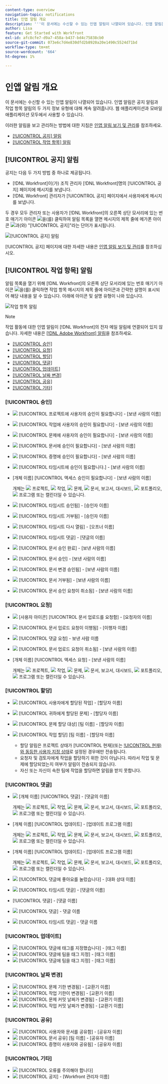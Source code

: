 ```yaml
---
content-type: overview
navigation-topic: notifications
title: 인앱 알림 개요
description: '''이 문서에는 수신할 수 있는 인앱 알림이 나열되어 있습니다. 인앱 알림은 공지 알림과 작업 항목 알림의 두 가지 정보 유형에 대해 계속 알려줍니다. 웹 애플리케이션과 모바일 애플리케이션 모두에서 사용할 수 있습니다."'
author: Lisa
feature: Get Started with Workfront
exl-id: afc8cfe7-d9a7-458a-b437-bd4c75838cb0
source-git-commit: 073e6c7d4e830dfd2b8920a20e1490c5524d71bd
workflow-type: tm+mt
source-wordcount: '664'
ht-degree: 1%

---
```


# 인앱 알림 개요

이 문서에는 수신할 수 있는 인앱 알림이 나열되어 있습니다. 인앱 알림은 공지 알림과 작업 항목 알림의 두 가지 정보 유형에 대해 계속 알려줍니다. 웹 애플리케이션과 모바일 애플리케이션 모두에서 사용할 수 있습니다.

이러한 알림을 보고 관리하는 방법에 대한 지침은 [인앱 알림 보기 및 관리](../../workfront-basics/using-notifications/view-and-manage-in-app-notifications.md)를 참조하세요.

* [[!UICONTROL 공지] 알림](#announcement-notifications)
* [[!UICONTROL 작업 항목] 알림](#work-item-notifications)

## [!UICONTROL 공지] 알림

공지는 다음 두 가지 방법 중 하나로 제공됩니다.

* [!DNL Workfront]이(가) 조직 관리자 [!DNL Workfront]명의 [!UICONTROL 공지] 페이지에 메시지를 보냅니다.
* [!DNL Workfront] 관리자가 [!UICONTROL 공지] 페이지에서 사용자에게 메시지를 보냅니다.

두 경우 모두 관리자 또는 사용자가 [!DNL Workfront]의 오른쪽 상단 모서리에 있는 번호 매기기 아이콘 ![](assets/notifications-icon-jewel.jpg)을(를) 클릭하여 알림 목록을 열면 메시지의 제목 줄에 메가폰 아이콘 ![](assets/announcement.png)과(와) &quot;[!UICONTROL 공지]&quot;라는 단어가 표시됩니다.

![[!UICONTROL 공지] 알림](assets/notification-list-announcement-350x271.png)

[!UICONTROL 공지] 페이지에 대한 자세한 내용은 [인앱 알림 보기 및 관리](../../workfront-basics/using-notifications/view-and-manage-in-app-notifications.md)를 참조하십시오.

## [!UICONTROL 작업 항목] 알림

알림 목록을 열기 위해 [!DNL Workfront]의 오른쪽 상단 모서리에 있는 번호 매기기 아이콘 ![](assets/notifications-icon-jewel.jpg)을(를) 클릭하면 작업 항목 메시지의 제목 줄에 아이콘과 간략한 설명이 표시되어 해당 내용을 알 수 있습니다. 아래에 아이콘 및 설명 유형이 나와 있습니다.

![작업 항목 알림](assets/notification-list-work-items-350x247.png)

>[!NOTE]
>
>작업 활동에 대한 인앱 알림이 [!DNL Workfront]의 전자 메일 알림에 연결되어 있지 않습니다. 자세한 내용은 [[!DNL Adobe Workfront] 알림](../../workfront-basics/using-notifications/wf-notifications.md)을 참조하세요.

* [[!UICONTROL 승인]](#approvals)
* [[!UICONTROL 요청]](#requests)
* [[!UICONTROL 할당]](#assignments)
* [[!UICONTROL 댓글]](#comments)
* [[!UICONTROL 업데이트]](#updates)
* [[!UICONTROL 날짜 변경]](#date-changes)
* [[!UICONTROL 공유]](#share)
* [[!UICONTROL 기타]](#other)

### [!UICONTROL 승인]

* ![](assets/prjneedsapprvl.png) [!UICONTROL 프로젝트에 사용자의 승인이 필요합니다] - [보낸 사람의 이름]
* ![](assets/icon-taskassngdtoyou.png) [!UICONTROL 작업에 사용자의 승인이 필요합니다] - [보낸 사람의 이름]
* ![](assets/issue.png) [!UICONTROL 문제에 사용자의 승인이 필요합니다] - [보낸 사람의 이름]
* ![](assets/document.png) [!UICONTROL 문서에 승인이 필요합니다] - [보낸 사람의 이름]
* ![](assets/proof.png) [!UICONTROL 증명에 승인이 필요합니다] - [보낸 사람의 이름]
* ![](assets/timesheet.png) [!UICONTROL 타임시트에 승인이 필요합니다.] - [보낸 사람의 이름]

  <!--
  <li data-mc-conditions="QuicksilverOrClassic.Draft mode,QuicksilverOrClassic.Quicksilver"> <img src="assets/portfolio.png"> You need to approve a portfolio</li>
  -->

* [개체 이름] [!UICONTROL 액세스 승인이 필요합니다] - [보낸 사람의 이름]

  개체는 ![](assets/prjneedsapprvl.png) 프로젝트, ![](assets/icon-taskassngdtoyou.png) 작업, ![](assets/issue.png) 문제, ![](assets/document.png) 문서, 보고서, 대시보드, ![](assets/portfolio.png) 포트폴리오, ![](assets/program.png) 프로그램 또는 캘린더일 수 있습니다.

* ![](assets/timesheet.png) [!UICONTROL 타임시트 승인됨] - [승인자 이름]
* ![](assets/timesheet.png) [!UICONTROL 타임시트 거부됨] - [승인자 이름]
* ![](assets/timesheet.png) [!UICONTROL 타임시트 다시 열림] - [오프너 이름]
* ![](assets/timesheet.png) [!UICONTROL 타임시트 댓글] - [댓글의 이름]
* ![](assets/document.png) [!UICONTROL 문서 승인 완료] - [보낸 사람의 이름]
* ![](assets/document.png) [!UICONTROL 문서 승인] - [보낸 사람의 이름]
* ![](assets/document.png) [!UICONTROL 문서 변경 승인됨] - [보낸 사람의 이름]
* ![](assets/document.png) [!UICONTROL 문서 거부됨] - [보낸 사람의 이름]
* ![](assets/document.png) [!UICONTROL 문서 승인 요청이 취소됨] - [보낸 사람의 이름]

### [!UICONTROL 요청]

* ![](assets/document.png) [사용자 아이콘] [!UICONTROL 문서 업로드를 요청함] - [요청자의 이름]
* ![](assets/document.png) [!UICONTROL 문서 업로드 요청이 이행됨] - [이행자 이름]
* ![](assets/user.png) [!UICONTROL 댓글 요청] - 보낸 사람 이름
* ![](assets/document.png) [!UICONTROL 문서 업로드 요청이 취소됨] - [보낸 사람의 이름]
* [개체 이름] [!UICONTROL 액세스 요청] - [보낸 사람의 이름]

  개체는 ![](assets/prjneedsapprvl.png) 프로젝트, ![](assets/icon-taskassngdtoyou.png) 작업, ![](assets/issue.png) 문제, ![](assets/document.png) 문서, 보고서, 대시보드, ![](assets/portfolio.png) 포트폴리오, ![](assets/program.png) 프로그램 또는 캘린더일 수 있습니다.

### [!UICONTROL 할당]

* ![](assets/icon-taskassngdtoyou.png) [!UICONTROL 사용자에게 할당된 작업] - [할당자 이름]
* ![](assets/issue.png) [!UICONTROL 귀하에게 할당된 문제] - [할당자 이름]
* ![](assets/issue.png) [!UICONTROL 문제 할당 대상] [팀 이름] - [할당자 이름]
* ![](assets/icon-taskassngdtoyou.png) [!UICONTROL 작업 할당] [팀 이름] - [할당자 이름]

   * 할당 알림은 프로젝트 상태가 [!UICONTROL 현재](또는 [!UICONTROL 현재)와 동등한 사용자 지정 상태](으)로 설정된 경우에만 전송됩니다.
   * 요청자 및 검토자에게 작업을 할당하기 위한 것이 아닙니다. 따라서 작업 및 문제에 할당되었는지 여부가 알림이 전송되지 않습니다.
   * 자신 또는 자신이 속한 팀에 작업을 할당하면 알림을 받지 못합니다.

### [!UICONTROL 댓글]

* ![](assets/user.png) [개체 이름] [!UICONTROL 댓글] - [댓글의 이름]

  개체는 ![](assets/prjneedsapprvl.png) 프로젝트, ![](assets/icon-taskassngdtoyou.png) 작업, ![](assets/issue.png) 문제, ![](assets/document.png) 문서, 보고서, 대시보드, ![](assets/portfolio.png) 포트폴리오, ![](assets/program.png) 프로그램 또는 캘린더일 수 있습니다.

* [개체 이름] [!UICONTROL 업데이트] - [업데이트 프로그램 이름]

  개체는 ![](assets/prjneedsapprvl.png) 프로젝트, ![](assets/icon-taskassngdtoyou.png) 작업, ![](assets/issue.png) 문제, ![](assets/document.png) 문서, 보고서, 대시보드, ![](assets/portfolio.png) 포트폴리오, ![](assets/program.png) 프로그램 또는 캘린더일 수 있습니다.

* [개체 이름] [!UICONTROL 업데이트] - [업데이트 프로그램 이름]

  개체는 ![](assets/prjneedsapprvl.png) 프로젝트, ![](assets/icon-taskassngdtoyou.png) 작업, ![](assets/issue.png) 문제, ![](assets/document.png) 문서, 보고서, 대시보드, ![](assets/portfolio.png) 포트폴리오, ![](assets/program.png) 프로그램 또는 캘린더일 수 있습니다.

* ![](assets/user.png) [!UICONTROL 댓글에 좋아요를 눌렀습니다] - [대화 상대 이름]
* ![](assets/timesheet.png) [!UICONTROL 타임시트 댓글] - [댓글의 이름]
* [!UICONTROL 댓글] - [댓글 이름]
* ![](assets/user.png) [!UICONTROL 댓글] - 댓글 이름
* ![](assets/timesheet.png) [!UICONTROL 타임시트 댓글] - 댓글 이름

### [!UICONTROL 업데이트]

* ![](assets/user.png) [!UICONTROL 댓글에 태그를 지정했습니다] - [태그 이름]
* ![](assets/user.png) [!UICONTROL 댓글에 팀을 태그 지정] - [태그 이름]
* ![](assets/user.png) [!UICONTROL 댓글에 팀을 태그 지정] - [태그 이름]

### [!UICONTROL 날짜 변경]

* ![](assets/issue.png) [!UICONTROL 문제 기한 변경됨] - [교환기 이름]
* ![](assets/icon-taskassngdtoyou.png) [!UICONTROL 작업 기한이 변경됨] - [교환기 이름]
* ![](assets/issue.png) [!UICONTROL 문제 커밋 날짜가 변경됨] - [교환기 이름]
* ![](assets/icon-taskassngdtoyou.png) [!UICONTROL 작업 커밋 날짜가 변경됨] - [교환기 이름]

### [!UICONTROL 공유]

* ![](assets/document.png) [!UICONTROL 사용자와 문서를 공유함] - [공유자 이름]
* ![](assets/document.png) [!UICONTROL 문서 공유] [팀 이름] - [공유자 이름]
* ![](assets/proof.png) [!UICONTROL 증명이 사용자와 공유됨] - [공유자 이름]

### [!UICONTROL 기타]

* ![](assets/error.png) [!UICONTROL 오류를 주의해야 합니다]
* ![](assets/announcement.png) [!UICONTROL 공지] - [Workfront 관리자 이름]
